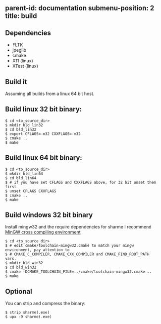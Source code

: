 parent-id: documentation
submenu-position: 2
title: build
---

Dependencies
------------

* FLTK
* jpeglib
* cmake
* X11 (linux)
* XTest (linux)

Build it
--------

Assuming all builds from a linux 64 bit host.

Build linux 32 bit binary:
-------------------------

    $ cd <to_source_dir>
    $ mkdir bld_lin32
    $ cd bld_lin32
    $ export CFLAGS=-m32 CXXFLAGS=-m32
    $ cmake ..
    $ make

Build linux 64 bit binary:
-------------------------

    $ cd <to_source_dir>
    $ mkdir bld_lin64
    $ cd bld_lin64
    $ # if you have set CFLAGS and CXXFLAGS above, for 32 bit unset them first
    $ unset CFLAGS CXXFLAGS
    $ cmake ..
    $ make


Build windows 32 bit binary
---------------------------

Install mingw32 and the require dependencies for sharme
I recommend [MinGW cross compiling environment](http://mingw-cross-env.nongnu.org/)

    $ cd <to_source_dir>
    $ # edit cmake/toolchain-mingw32.cmake to match your mingw environment, pay attention to
    $ # CMAKE_C_COMPILER, CMAKE_CXX_COMPILER and CMAKE_FIND_ROOT_PATH vars.
    $ mkdir bld_win32
    $ cd bld_win32
    $ cmake -DCMAKE_TOOLCHAIN_FILE=../cmake/toolchain-mingw32.cmake ..
    $ make


Optional
--------
You can strip and compress the binary:

    $ strip sharme(.exe)
    $ upx -9 sharme(.exe)

